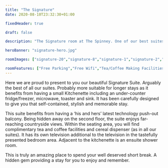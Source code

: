 ```yaml
---
title: "The Signature"
date: 2020-08-10T23:32:30+01:00

fixedHeader: true

draft: false

description: "The Signature room at The Spinney. One of our best suites featuring a balcony breathtaking countryside views."

heroBanner: "signature-hero.jpg"

roomImages: ["signature-20","signature-8","signature-1","signature-2","signature-3","signature-4","signature-5","signature-6","signature-7","signature-9","signature-10","signature-11","signature-12","signature-13","signature-14","signature-15","signature-16","signature-17","signature-18","signature-19"]

roomFeatures: ["Free Parking","Free Wifi","Tea/Coffee Making Facilities","Hairdryer","Lock on Bedroom Door","2 TVs","Wardrope Hangers","Heated Rooms","Balcony","Partial Lake View","Free Toiletries","Towels","Bed Linen","Non-Smoking","Terrace","Patio","Private Bathroom","Complimentary Cereal Dispenser","Designated Outside Smoking Area","Shaving Socket","Mood Lighting"]
---
```


Here we are proud to present to you our beautiful Signature Suite. Arguably the best of all our suites. Probably more suitable for longer stays as it benefits from having a small Kitchenette including an under-counter fridge/freezer, microwave, toaster and sink. It has been carefully designed to give you that self-contained, stylish and memorable stay.

This suite benefits from having a ‘his and hers’ latest technology push-out balcony. Being hidden away on the second floor, the suite enjoys far-reaching countryside views. Within the seating area, you will find complimentary tea and coffee facilities and cereal dispenser (as in all our suites). It has its own television additional to the television in the tastefully presented bedroom area. Adjacent to the kitchenette is an ensuite shower room. 

This is truly an amazing place to spend your well deserved short break. A hidden gem providing a stay for you to enjoy and remember.
